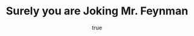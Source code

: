---
title: "Surely you are Joking Mr. Feynman"
bookCover: "/assets/book-covers/surely-you-are-joking-mr-feynman.jpg"
slug: "surely-you-are-joking-mr-feynman"
bookAuthor: "Richard Feynman"
rating: 10
done: false
tags: []
summary: false
detailesNotes: false
amazonLink: ""
author:
  name: Rico Trebeljahr
  picture: "/assets/blog/profile.jpeg"
---